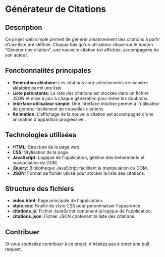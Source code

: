 # Générateur de Citations

## Description

Ce projet web simple permet de générer aléatoirement des citations à partir d'une liste pré-définie. Chaque fois qu'un utilisateur clique sur le bouton "Générer une citation", une nouvelle citation est affichée, accompagnée de son auteur.

## Fonctionnalités principales

-   **Génération aléatoire:** Les citations sont sélectionnées de manière aléatoire parmi une liste.
-   **Liste persistante:** La liste des citations est stockée dans un fichier JSON et mise à jour à chaque génération pour éviter les doublons.
-   **Interface utilisateur simple:** Une interface intuitive permet à l'utilisateur de générer facilement de nouvelles citations.
-   **Animation:** L'affichage de la nouvelle citation est accompagné d'une animation d'apparition progressive.

## Technologies utilisées

-   **HTML:** Structure de la page web.
-   **CSS:** Stylisation de la page.
-   **JavaScript:** Logique de l'application, gestion des événements et manipulation du DOM.
-   **jQuery:** Bibliothèque JavaScript facilitant la manipulation du DOM.
-   **JSON:** Format de fichier utilisé pour stocker la liste des citations.

## Structure des fichiers

-   **index.html:** Page principale de l'application.
-   **style.css:** Feuille de style CSS pour personnaliser l'apparence.
-   **citations.js:** Fichier JavaScript contenant la logique de l'application.
-   **citations.json:** Fichier JSON contenant la liste des citations.

## Contribuer

Si vous souhaitez contribuer à ce projet, n'hésitez pas à créer une pull request.


